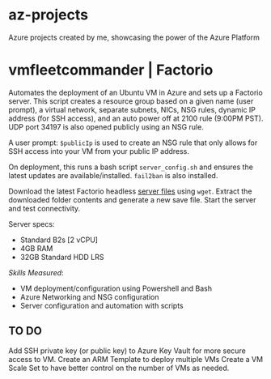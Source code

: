 # az-projects
Azure projects created by me, showcasing the power of the Azure Platform

# vmfleetcommander | Factorio
Automates the deployment of an Ubuntu VM in Azure and sets up a Factorio server. 
This script creates a resource group based on a given name (user prompt), a virtual network, separate subnets, NICs, NSG rules, dynamic IP address (for SSH access), and an auto power off at 2100 rule (9:00PM PST). UDP port 34197 is also opened publicly using an NSG rule. 

A user prompt: `$publicIp` is used to create an NSG rule that only allows for SSH access into your VM from your public IP address. 

On deployment, this runs a bash script `server_config.sh` and ensures the latest updates are available/installed. 
`fail2ban` is also installed. 

Download the latest Factorio headless [server files](https://factorio.com/get-download/stable/headless/linux64) using `wget`.
Extract the downloaded folder contents and generate a new save file. Start the server and test connectivity. 

Server specs:
- Standard B2s [2 vCPU]
- 4GB RAM
- 32GB Standard HDD LRS

*Skills Measured*:
- VM deployment/configuration using Powershell and Bash
- Azure Networking and NSG configuration
- Server configuration and automation with scripts

## TO DO
Add SSH private key (or public key) to Azure Key Vault for more secure access to VM. 
Create an ARM Template to deploy multiple VMs
Create a VM Scale Set to have better control on the number of VMs as needed. 